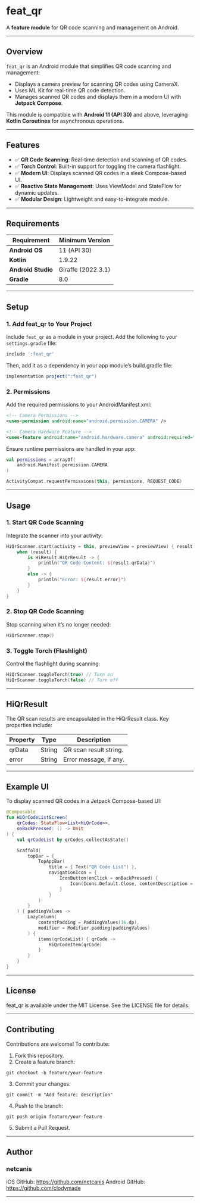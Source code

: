 # **feat_qr**

A **feature module** for QR code scanning and management on Android.

---

## **Overview**

`feat_qr` is an Android module that simplifies QR code scanning and management:
- Displays a camera preview for scanning QR codes using CameraX.
- Uses ML Kit for real-time QR code detection.
- Manages scanned QR codes and displays them in a modern UI with **Jetpack Compose**.

This module is compatible with **Android 11 (API 30)** and above, leveraging **Kotlin Coroutines** for asynchronous operations.

---

## **Features**

- ✅ **QR Code Scanning**: Real-time detection and scanning of QR codes.
- ✅ **Torch Control**: Built-in support for toggling the camera flashlight.
- ✅ **Modern UI**: Displays scanned QR codes in a sleek Compose-based UI.
- ✅ **Reactive State Management**: Uses ViewModel and StateFlow for dynamic updates.
- ✅ **Modular Design**: Lightweight and easy-to-integrate module.

---

## **Requirements**

| Requirement        | Minimum Version         |
|--------------------|-------------------------|
| **Android OS**     | 11 (API 30)             |
| **Kotlin**         | 1.9.22                  |
| **Android Studio** | Giraffe (2022.3.1)      |
| **Gradle**         | 8.0                     |

---

## **Setup**

### **1. Add feat_qr to Your Project**

Include `feat_qr` as a module in your project. Add the following to your `settings.gradle` file:

```gradle
include ':feat_qr'
```

Then, add it as a dependency in your app module’s build.gradle file:
```gradle
implementation project(":feat_qr")
```

### **2. Permissions**

Add the required permissions to your AndroidManifest.xml:

```xml
<!-- Camera Permissions -->  
<uses-permission android:name="android.permission.CAMERA" />  

<!-- Camera Hardware Feature -->  
<uses-feature android:name="android.hardware.camera" android:required="true" />  
```

Ensure runtime permissions are handled in your app:

```kotlin
val permissions = arrayOf(  
    android.Manifest.permission.CAMERA  
)  

ActivityCompat.requestPermissions(this, permissions, REQUEST_CODE)  
```

---

## **Usage**

### **1. Start QR Code Scanning**

Integrate the scanner into your activity:

```kotlin
HiQrScanner.start(activity = this, previewView = previewView) { result ->  
    when (result) {  
        is HiResult.HiQrResult -> {  
            println("QR Code Content: ${result.qrData}")  
        }  
        else -> {  
            println("Error: ${result.error}")  
        }  
    }  
}  
```

### **2. Stop QR Code Scanning**

Stop scanning when it’s no longer needed:

```kotlin
HiQrScanner.stop()
```

### **3. Toggle Torch (Flashlight)**

Control the flashlight during scanning:

```kotlin
HiQrScanner.toggleTorch(true) // Turn on  
HiQrScanner.toggleTorch(false) // Turn off  
```

---

## **HiQrResult**

The QR scan results are encapsulated in the HiQrResult class. Key properties include:

| Property          | Type             | Description                         |
|-------------------|------------------|-------------------------------------|
| qrData            | String           | QR scan result string.              |
| error             | String           | Error message, if any.              |

---

## **Example UI**

To display scanned QR codes in a Jetpack Compose-based UI:

```kotlin
@Composable  
fun HiQrCodeListScreen(  
    qrCodes: StateFlow<List<HiQrCode>>,  
    onBackPressed: () -> Unit  
) {  
    val qrCodeList by qrCodes.collectAsState()  

    Scaffold(  
        topBar = {  
            TopAppBar(  
                title = { Text("QR Code List") },  
                navigationIcon = {  
                    IconButton(onClick = onBackPressed) {  
                        Icon(Icons.Default.Close, contentDescription = "Back")  
                    }  
                }  
            )  
        }  
    ) { paddingValues ->  
        LazyColumn(  
            contentPadding = PaddingValues(16.dp),  
            modifier = Modifier.padding(paddingValues)  
        ) {  
            items(qrCodeList) { qrCode ->  
                HiQrCodeItem(qrCode)  
            }  
        }  
    }  
}  
```

---

## **License**

feat_qr is available under the MIT License. See the LICENSE file for details.

---

## **Contributing**

Contributions are welcome! To contribute:

1. Fork this repository.
2. Create a feature branch:
```
git checkout -b feature/your-feature
```
3. Commit your changes:
```
git commit -m "Add feature: description"
```
4. Push to the branch:
```
git push origin feature/your-feature
```
5. Submit a Pull Request.

---

## **Author**

### **netcanis**
iOS GitHub: https://github.com/netcanis
Android GitHub: https://github.com/clodymade

---


